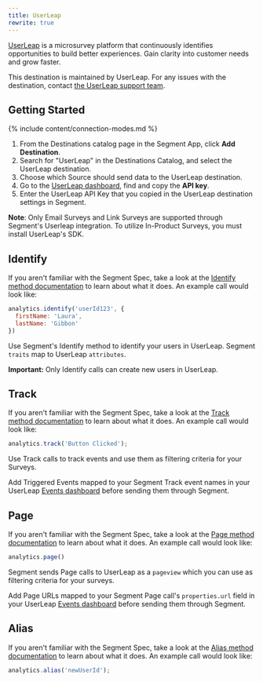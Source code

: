 ```yaml
---
title: UserLeap
rewrite: true
---
```


[UserLeap](https://userleap.com/?utm_source=segmentio&utm_medium=docs&utm_campaign=partners) is a microsurvey platform that continuously identifies opportunities to build better experiences. Gain clarity into customer needs and grow faster.

This destination is maintained by UserLeap. For any issues with the destination, contact [the UserLeap support team](mailto:support@userleap.com).

## Getting Started

{% include content/connection-modes.md %}

1. From the Destinations catalog page in the Segment App, click **Add Destination**.
2. Search for "UserLeap" in the Destinations Catalog, and select the UserLeap destination.
3. Choose which Source should send data to the UserLeap destination.
4. Go to the [UserLeap dashboard](https://app.userleap.com/settings/installation), find and copy the **API key**.
5. Enter the UserLeap API Key that you copied in the UserLeap destination settings in Segment.

**Note**: Only Email Surveys and Link Surveys are supported through Segment's Userleap integration. To utilize In-Product Surveys, you must install UserLeap's SDK.

## Identify
If you aren't familiar with the Segment Spec, take a look at the [Identify method documentation](https://segment.com/docs/connections/spec/identify/) to learn about what it does. An example call would look like:

```js
analytics.identify('userId123', {
  firstName: 'Laura',
  lastName: 'Gibbon'
})
```
Use Segment's Identify method to identify your users in UserLeap. Segment `traits` map to UserLeap `attributes`.

**Important:** Only Identify calls can create new users in UserLeap.

## Track
If you aren't familiar with the Segment Spec, take a look at the [Track method documentation](https://segment.com/docs/connections/spec/track/) to learn about what it does. An example call would look like:
```js
analytics.track('Button Clicked');
```
Use Track calls to track events and use them as filtering criteria for your Surveys.

Add Triggered Events mapped to your Segment Track event names in your UserLeap [Events dashboard](https://app.userleap.com/events) before sending them through Segment.

## Page
If you aren't familiar with the Segment Spec, take a look at the [Page method documentation](https://segment.com/docs/connections/spec/page/) to learn about what it does. An example call would look like:
```js
analytics.page()
```
Segment sends Page calls to UserLeap as a `pageview` which you can use as filtering criteria for your surveys.

Add Page URLs mapped to your Segment Page call's `properties.url` field in your UserLeap [Events dashboard](https://app.userleap.com/events) before sending them through Segment.


## Alias
If you aren't familiar with the Segment Spec, take a look at the [Alias method documentation](https://segment.com/docs/connections/spec/alias/) to learn about what it does. An example call would look like:
```js
analytics.alias('newUserId');
```
